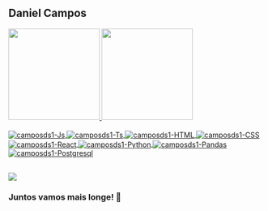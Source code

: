 ## Daniel Campos 
 <div>
  <a href="https://github.com/camposds1">
  <img height="180em" src="https://github-readme-stats.vercel.app/api?username=camposds1&show_icons=true&theme=dracula&include_all_commits=true&count_private=true"/>
  <img height="180em" src="https://github-readme-stats.vercel.app/api/top-langs/?username=camposds1&layout=compact&langs_count=7&theme=dracula"/>
</div>
<div style="display: inline_block"><br>
  <img align="center" alt="camposds1-Js" src="https://img.shields.io/badge/JavaScript-323330?style=for-the-badge&logo=javascript&logoColor=F7DF1E">
  <img align="center" alt="camposds1-Ts" src="https://img.shields.io/badge/TypeScript-007ACC?style=for-the-badge&logo=typescript&logoColor=white">
  <img align="center" alt="camposds1-HTML" src="https://img.shields.io/badge/HTML5-E34F26?style=for-the-badge&logo=html5&logoColor=white">
  <img align="center" alt="camposds1-CSS" src="https://img.shields.io/badge/CSS3-1572B6?style=for-the-badge&logo=css3&logoColor=white">
  <img align="center" alt="camposds1-React" src="https://img.shields.io/badge/React-20232A?style=for-the-badge&logo=react&logoColor=61DAF">
  <img align="center" alt="camposds1-Python" src="https://img.shields.io/badge/Python-3776AB?style=for-the-badge&logo=python&logoColor=white">
  <img align="center" alt="camposds1-Pandas" src="https://img.shields.io/badge/Pandas-2C2D72?style=for-the-badge&logo=pandas&logoColor=white">
  <img align="center" alt="camposds1-Postgresql" src="https://img.shields.io/badge/PostgreSQL-316192?style=for-the-badge&logo=postgresql&logoColor=white">
</div>
  <div>
  
  ##
<a href="https://www.linkedin.com/in/camposds1" target="_blank"><img src="https://img.shields.io/badge/-LinkedIn-%230077B5?style=for-the-badge&logo=linkedin&logoColor=white" target="_blank"></a>  
</div>

<h3>Juntos vamos mais longe! 💪</h3>
